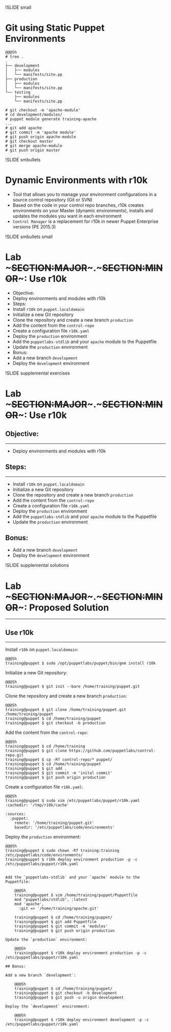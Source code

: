!SLIDE small
# Git using Static Puppet Environments

    @@@Sh
    # tree .
    .
    ├── development
    │   ├── modules
    │   └── manifests/site.pp
    ├── production
    │   ├── modules
    │   └── manifests/site.pp
    └── testing
        ├── modules
        └── manifests/site.pp

    # git checkout -m 'apache-module'
    # cd development/modules/
    # puppet module generate training-apache
    ...
    # git add apache
    # git commit -m 'apache module'
    # git push origin apache-module
    # git checkout master
    # git merge apache-module
    # git push origin master


!SLIDE smbullets
# Dynamic Environments with r10k

* Tool that allows you to manage your environment configurations in a source control repository (Git or SVN)
* Based on the code in your control repo branches, r10k creates environments on your Master (dynamic environments), installs and updates the modules you want in each environment
* `Control Manager` is a replacement for r10k in newer Puppet Enterprise versions (PE 2015.3)


!SLIDE smbullets small
# Lab ~~~SECTION:MAJOR~~~.~~~SECTION:MINOR~~~: Use r10k

* Objective:
 * Deploy environments and modules with r10k
* Steps:
 * Install `r10k` on `puppet.localdomain`
 * Initialize a new Git repository
 * Clone the repository and create a new branch `production`
 * Add the content from the `control-repo`
 * Create a configuration file `r10k.yaml`
 * Deploy the `production` environment
 * Add the `puppetlabs-stdlib` and your `apache` module to the Puppetfile
 * Update the `production` environment
* Bonus:
 * Add a new branch `development`
 * Deploy the `development` environment


!SLIDE supplemental exercises
# Lab ~~~SECTION:MAJOR~~~.~~~SECTION:MINOR~~~: Use r10k

## Objective:

****

* Deploy environments and modules with r10k

## Steps:

****

* Install `r10k` on `puppet.localdomain`
* Initialize a new Git repository
* Clone the repository and create a new branch `production`
* Add the content from the `control-repo`
* Create a configuration file `r10k.yaml`
* Deploy the `production` environment
* Add the `puppetlabs-stdlib` and your `apache` module to the Puppetfile
* Update the `production` environment

## Bonus:

* Add a new branch `development`
* Deploy the `development` environment


!SLIDE supplemental solutions
# Lab ~~~SECTION:MAJOR~~~.~~~SECTION:MINOR~~~: Proposed Solution

****

## Use r10k

****

Install `r10k` on `puppet.localdomain`:

    @@@Sh
    training@puppet $ sudo /opt/puppetlabs/puppet/bin/gem install r10k

Initialize a new Git repository:

    @@@Sh
    training@puppet $ git init --bare /home/training/puppet.git

Clone the repository and create a new branch `production`:

    @@@Sh
    training@puppet $ git clone /home/training/puppet.git /home/training/puppet
    training@puppet $ cd /home/training/puppet
    training@puppet $ git checkout -b production

Add the content from the `control-repo`:

    @@@Sh
    training@puppet $ cd /home/training
    training@puppet $ git clone https://github.com/puppetlabs/control-repo.git
    training@puppet $ cp -Rf control-repo/* puppet/
    training@puppet $ cd /home/training/puppet
    training@puppet $ git add .
    training@puppet $ git commit -m 'inital commit'
    training@puppet $ git push origin production

Create a configuration file `r10k.yaml`:

    @@@Sh
    training@puppet $ sudo vim /etc/puppetlabs/puppet/r10k.yaml
    :cachedir: '/tmp/r10k/cache'

    :sources:
      :puppet:
        remote: '/home/training/puppet.git'
        basedir: '/etc/puppetlabs/code/environments'

Deploy the `production` environment:

    @@@Sh
    training@puppet $ sudo chown -Rf training:training /etc/puppetlabs/code/environments/
    training@puppet $ r10k deploy environment production -p -c /etc/puppetlabs/puppet/r10k.yaml

~~~PAGEBREAK~~~

Add the `puppetlabs-stdlib` and your `apache` module to the Puppetfile:

    @@@Sh
    training@puppet $ vim /home/training/puppet/Puppetfile
    mod "puppetlabs/stdlib", :latest
    mod 'apache',
      :git => '/home/training/apache.git'

    training@puppet $ cd /home/training/puppet/
    training@puppet $ git add Puppetfile
    training@puppet $ git commit -m 'modules'
    training@puppet $ git push origin production

Update the `production` environment:

    @@@Sh
    training@puppet $ r10k deploy environment production -p -c /etc/puppetlabs/puppet/r10k.yaml

## Bonus:

Add a new branch `development`:

    @@@Sh
    training@puppet $ cd /home/training/puppet/
    training@puppet $ git checkout -b development
    training@puppet $ git push -u origin development

Deploy the `development` environment:

    @@@Sh
    training@puppet $ r10k deploy environment development -p -c /etc/puppetlabs/puppet/r10k.yaml
